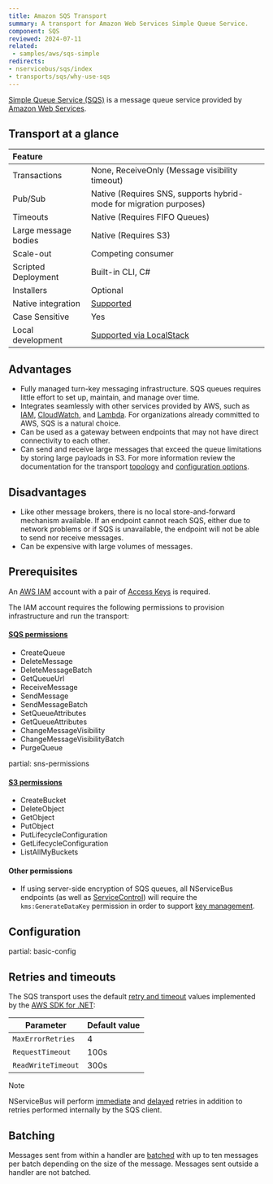 ```yaml
---
title: Amazon SQS Transport
summary: A transport for Amazon Web Services Simple Queue Service.
component: SQS
reviewed: 2024-07-11
related:
 - samples/aws/sqs-simple
redirects:
- nservicebus/sqs/index
- transports/sqs/why-use-sqs
---
```


[Simple Queue Service (SQS)](https://aws.amazon.com/sqs/) is a message queue service provided by [Amazon Web Services](https://aws.amazon.com/).

## Transport at a glance

|Feature                    |   |
|:---                       |---
|Transactions |None, ReceiveOnly (Message visibility timeout)
|Pub/Sub                    |Native (Requires SNS, supports hybrid-mode for migration purposes)
|Timeouts                   |Native (Requires FIFO Queues)
|Large message bodies       |Native (Requires S3)
|Scale-out             |Competing consumer
|Scripted Deployment        |Built-in CLI, C#
|Installers                 |Optional
|Native integration         |[Supported](native-integration.md)
|Case Sensitive             |Yes
|Local development          |[Supported via LocalStack](/nservicebus/aws/local-development.md)

## Advantages

* Fully managed turn-key messaging infrastructure. SQS queues requires little effort to set up, maintain, and manage over time.
* Integrates seamlessly with other services provided by AWS, such as [IAM](https://docs.aws.amazon.com/iam/index.html), [CloudWatch](https://aws.amazon.com/cloudwatch/), and [Lambda](https://aws.amazon.com/lambda/). For organizations already committed to AWS, SQS is a natural choice.
* Can be used as a gateway between endpoints that may not have direct connectivity to each other.
* Can send and receive large messages that exceed the queue limitations by storing large payloads in S3. For more information review the documentation for the transport [topology](topology.md#s3) and [configuration options](configuration-options.md).

## Disadvantages

* Like other message brokers, there is no local store-and-forward mechanism available. If an endpoint cannot reach SQS, either due to network problems or if SQS is unavailable, the endpoint will not be able to send nor receive messages.
* Can be expensive with large volumes of messages.

## Prerequisites

An [AWS IAM](https://docs.aws.amazon.com/IAM/latest/UserGuide/introduction.html) account with a pair of [Access Keys](https://docs.aws.amazon.com/AWSSimpleQueueService/latest/SQSDeveloperGuide/sqs-getting-started.html) is required.

The IAM account requires the following permissions to provision infrastructure and run the transport:

#### [SQS permissions](https://docs.aws.amazon.com/AWSSimpleQueueService/latest/SQSDeveloperGuide/sqs-api-permissions-reference.html)

* CreateQueue
* DeleteMessage
* DeleteMessageBatch
* GetQueueUrl
* ReceiveMessage
* SendMessage
* SendMessageBatch
* SetQueueAttributes
* GetQueueAttributes
* ChangeMessageVisibility
* ChangeMessageVisibilityBatch
* PurgeQueue

partial: sns-permissions

#### [S3 permissions](https://docs.aws.amazon.com/AmazonS3/latest/dev/using-with-s3-actions.html)

* CreateBucket
* DeleteObject
* GetObject
* PutObject
* PutLifecycleConfiguration
* GetLifecycleConfiguration
* ListAllMyBuckets

#### Other permissions

* If using server-side encryption of SQS queues, all NServiceBus endpoints (as well as [ServiceControl](/servicecontrol)) will require the `kms:GenerateDataKey` permission in order to support [key management](https://docs.aws.amazon.com/AWSSimpleQueueService/latest/SQSDeveloperGuide/sqs-key-management.html).

## Configuration

partial: basic-config

## Retries and timeouts

The SQS transport uses the default [retry and timeout](https://docs.aws.amazon.com/sdk-for-net/v3/developer-guide/retries-timeouts.html) values implemented by the [AWS SDK for .NET](https://aws.amazon.com/sdk-for-net/):

| Parameter          | Default value |
|--------------------|---------------|
| `MaxErrorRetries`  | 4             |
| `RequestTimeout`   | 100s          |
| `ReadWriteTimeout` | 300s          |

> [!NOTE]
> NServiceBus will perform [immediate](/nservicebus/recoverability/#immediate-retries) and [delayed](/nservicebus/recoverability/#delayed-retries) retries in addition to retries performed internally by the SQS client.

## Batching

Messages sent from within a handler are [batched](/nservicebus/messaging/batched-dispatch.md) with up to ten messages per batch depending on the size of the message. Messages sent outside a handler are not batched.
